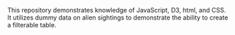 This repository demonstrates knowledge of JavaScript, D3, html, and CSS. It utilizes dummy data on alien sightings to demonstrate the ability to create a filterable table. 
